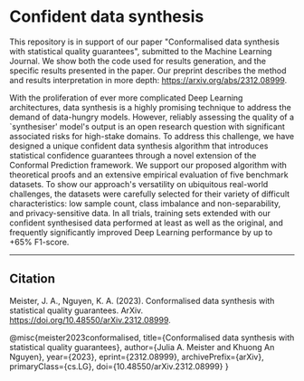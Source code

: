 # Confident data synthesis

This repository is in support of our paper "Conformalised data synthesis with statistical quality guarantees", submitted to the Machine Learning Journal. We show both the code used for results generation, and the specific results presented in the paper. Our preprint describes the method and results interpretation in more depth: https://arxiv.org/abs/2312.08999.

With the proliferation of ever more complicated Deep Learning architectures, data synthesis is a highly promising technique to address the demand of data-hungry models. However, reliably assessing the quality of a `synthesiser' model's output is an open research question with significant associated risks for high-stake domains. To address this challenge, we have designed a unique confident data synthesis algorithm that introduces statistical confidence guarantees through a novel extension of the Conformal Prediction framework. We support our proposed algorithm with theoretical proofs and an extensive empirical evaluation of five benchmark datasets. To show our approach's versatility on ubiquitous real-world challenges, the datasets were carefully selected for their variety of difficult characteristics: low sample count, class imbalance and non-separability, and privacy-sensitive data. In all trials, training sets extended with our confident synthesised data performed at least as well as the original, and frequently significantly improved Deep Learning performance by up to +65% F1-score.

---

## Citation
Meister, J. A., Nguyen, K. A. (2023). Conformalised data synthesis with statistical quality guarantees. ArXiv. https://doi.org/10.48550/arXiv.2312.08999.


@misc{meister2023conformalised,
    title={Conformalised data synthesis with statistical quality guarantees}, 
    author={Julia A. Meister and Khuong An Nguyen},
    year={2023},
    eprint={2312.08999},
    archivePrefix={arXiv},
    primaryClass={cs.LG},
    doi={10.48550/arXiv.2312.08999}
}